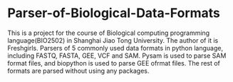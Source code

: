 # Parser-of-Biological-Data-Formats
This is a project for the course of Biological computing programming language(BIO2502) in Shanghai Jiao Tong University. 
The author of it is Freshgirls.
Parsers of 5 commonly used data formats in python language, including FASTQ, FASTA, GEE, VCF and SAM.
Pysam is used to parse SAM format files, and biopython is used to parse GEE ofrmat files. The rest of formats are parsed without using any packages.
